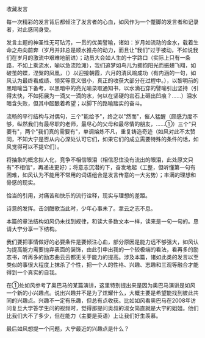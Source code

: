 收藏发言

每一次精彩的发言背后都倾注了发言者的心血，如风作为一个蹩脚的发言者和记录者，对此感同身受。

发言主题的神圣性无可玷污，一贯的优美譬喻，诸如：岁月如流动的金水，载着生命之舟向前奔（岁月并非总是顺水推舟的动力，而且让"我们"过于被动，不如说我们在岁月的激流中艰难地前进）；动员大会如人生的十字路口（实际上只有一条路，不如上乘流水，喻以急流险滩），我们追梦如鸟儿为拥抱阳光而振翅飞翔，如破茧的蝶，涅槃的凤凰，（）以迎接朝霞，六月的清风喻成功（有内涵的一句，如风认为最终看成绩、领奖等意义很小，真正的收获大部分在过程中。），以黎明前的黑暗喻当下备考，以黑暗中的亮光喻录取通知书，以水滴石穿的譬喻引出坚持（引得太快，不如拓展为一滴又一滴的水，何以在坚硬的岩石上砸出凹痕？......）泪水暗含失败，但其中酝酿着希望；以脚下的路喻踏实的奋斗。

流畅的平行结构与对偶句，三个"能给予"，终之以"然而"，催人猛醒（颇感力度不够，纵然我们有最尽职的老师，最尽心的父母和最尽情的朋友，......①）三个"只要有"，两个"我们真的需要有"，单调熔炼不凡，重复铸造奇迹（如风对此不太赞同，不知大宁是否从内心深处认可它们，如果它们的成立需要特殊的条件的话，如风觉得可以不提它们）。

将抽象的概念拟人化，竞争不相信眼泪（相信忍住没有流出的眼泪，此处原文只有"不相信"，再递进更好）；将意志沉潜的下，奋发地起（工整，但听懂第一句有困难，如风认为不能用不常用的词语组合是发言传意的一大劣势）；丰满的理想和骨感的现实。

恰当的引用，对痛苦和快乐的流行诠释，现实与理想的差距。

诗意的发挥。击剑酣歌当此时，少年心事未了。拿云之志不息。

本篇的章法结构如风仍未找到规律，和读大多数文本一样，读来是一句一句的。恳请大宁分享一下结构。

我们要把事情做好的必要条件是要倾注心血，部分原因是能力远不够强大，如风认为提高能力需要抛弃表面的装饰，由此引申出我的一个较极端的看法，看再多的励志书，听再多的励志曲云云都无关于能力的提高。涉及本篇，诸如此类的发言以至类似的事很大程度上抹杀了个性，把一个人的性格、兴趣、志趣和三观等融合才能得到一个真实的自我。

在①处如风参考了奥巴马的某篇演讲，这里特别提出来是因为奥巴马演讲是如风一个新的小兴趣点。说出兴趣并不是为了炫耀什么，大概主要是希望能找到彼此共同的兴趣点。兴趣不一定有乐趣，但总有点收获。比如如风看奥巴马在2008年访问复旦大学答学生问的视频时，觉得那提问奥叔的淑女简直就是大宁的姐姐。他们比我们大不了多少，但在能力（主要是英语）上让我们好生羡慕。

最后如风想提一个问题，大宁最近的兴趣点是什么？
